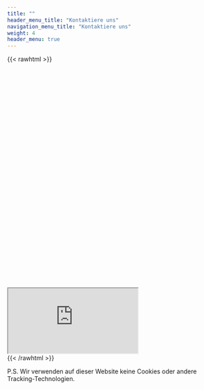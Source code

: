 ```yaml
---
title: ""
header_menu_title: "Kontaktiere uns"
navigation_menu_title: "Kontaktiere uns"
weight: 4
header_menu: true
---
```

{{< rawhtml >}}
<html>
<head>
<meta name="viewport" content="width=device-width, initial-scale=1">
<style>
.container {
  position: relative;
  width: 100%;
  overflow: hidden;
  padding-top: 100%;
}

.responsive-iframe {
  position: absolute;
  top: 0;
  left: 0;
  bottom: 0;
  right: 0;
  width: 100%;
  height: 100%;
  border: none;
}
</style>
</head>
<body>
<div class="container"> 
  <iframe  class="responsive-iframe" src="https://docs.google.com/forms/d/e/1FAIpQLScPU9Q1zz7HY6QCXzRNorr746FzY7YME-Szh4rwh8Njy3as1w/viewform?embedded=true">Loading…</iframe>
</div>
</body>
</html>
{{< /rawhtml >}}

P.S. Wir verwenden auf dieser Website keine Cookies oder andere Tracking-Technologien.
